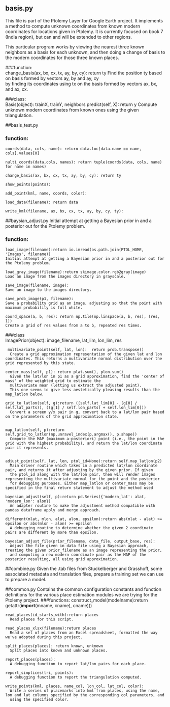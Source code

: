basis.py
-----

This file is part of the Ptolemy Layer for Google Earth project.
 It implements a method to compute unknown coordinates from known modern coordinates for locations given in Ptolemy. It is currently focused on book 7 (India region), but can and will be extended to other regions. 

This particular program works by viewing the nearest three known neighbors as a basis for each unknown, and then doing a change of basis to the modern coordinates for those three known places.

###function:   
    change_basis(ax, bx, cx, tx, ay, by, cy): return ty
      Find the position ty based on basis formed by vectors ay, by and ay, cy   
      by finding its coordinates using tx on the basis formed by vectors ax, bx, and ax, cx.

###class:   
    Basis(object): trainX, trainY, neighbors
    predict(self, X): return y
     Compute unknown modern coordinates from known ones using the given triangulation.

##basis_test.py

### function:   
    coords(data, cols, name): return data.loc[data.name == name, cols].values[0]  
     
    nulti_coords(data,cols, names): return tuple(coords(data, cols, name) for name in names)  
    
    change_basis(ax, bx, cx, tx, ay, by, cy): return ty
    
    show_points(points):   
    
    add_point(kml, name, coords, color):
    
    load_data(filename): return data   
    
    write_kml(filename, ax, bx, cx, tx, ay, by, cy, ty):   
    
##baysian_adjust.py
 Initial attempt at getting a Bayesian prior in and a posterior out for the Ptolemy problem.
 ### function:
    load_image(filename):return io.imread(os.path.join(PTOL_HOME, 'Images', filename))   
    Initial attempt at getting a Bayesian prior in and a posterior out for the Ptolemy problem.   
       
    load_gray_image(filename):return skimage.color.rgb2gray(image)   
    Load an image from the images directory in grayscale.   
        
    save_image(filename, image):
    Save an image to the images directory.   
         
    save_prob_image(p1, filename):    
    Save a probability grid as an image, adjusting so that the point with maximum probability is full white.   

    coord_space(a, b, res): return np.tile(np.linspace(a, b, res), (res, 1))       
    Create a grid of res values from a to b, repeated res times.   
###class   
     ImagePrior(object): image_filename, lat_lim, lon_lim, res 
     
     multivariate_point(self, lat, lon):  return prob.transpose()
      Create a grid approximation representation of the given lat and lon coordinates. This returns a multivariate normal distribution over the grid represented by this state.    
                
    center_mass(self, p1): return plat.sum(), plon.sum()
      Given the lat/lon in p1 as a grid approximation, find the 'center of mass' of the weighted grid to estimate the   
      multivariate mean (letting us extract the adjusted point).    
      This one seems to give less aestetically pleasing results than the map_latlon below.    
        
    grid_to_latlon(self, g):return ((self.lat_lim[0] - (g[0] / self.lat_parts)), ((g[1] / self.lon_parts) + self.lon_lim[0]))
      Convert a screen y/x pair in g, convert back to a lat/lon pair based on the parameters of the grid approximation state.
    

    map_latlon(self, p):return self.grid_to_latlon(np.unravel_index(p.argmax(), p.shape))   
      Compute the MAP (maximum a-posteriori) point (i.e., the point in the grid with the highest probability), and return the lat/lon coordinate pair it represents.
        

    adjust_point(self, lat, lon, ptol_id=None):return self.map_latlon(p2)
      Main driver routine which takes in a predicted lat/lon coordinate pair, and returns it after adjusting by the given prior. If given
      the ptol_id along with the lat/lon pair, then will render images representing the multivariate normal for the point and the posterior
      for debugging purposes. Either map_latlon or center_mass may be specified in the final return statement to adjust the method used
        
    bayesian_adjust(self, p):return pd.Series({'modern_lat': alat, 'modern_lon': alon})
      An adapter routine to make the adjustment method compatible with pandas dataframe apply and merge approach.
      
    different(mlat, mlon, alat, alon, epsilon):return abs(mlat - alat) >= epsilon or abs(mlon - alon) >= epsilon
      A debugging routine to determine whether the given 2 coordinate pairs are different by more than epsilon.
    
    bayesian_adjust_file(prior_filename, data_file, output_base, res):
      Adjust the file given in data file using a Bayesian approach, treating the given prior_filename as an image representing the prior,
      and computing a new modern coordinate pair as the MAP of the posterior resulting, all using grid approximation.
      
##combine.py
  Given the .tab files from Stuckelberger and Grasshoff, some associated metadata and translation files, prepare a training set we can use to 
  prepare a model.
  
##common.py
  Contains the common configuration constants and function definitions for the various place estimation modules we are trying for the Ptolemy
  project.
###functions:
    construct_model(modelname):return getattr(__import__(mname, cname), cname)()
    
    read_places(id_starts_with):return places
      Read places for this script.
      
    read_places_xlsx(filename):return places
      Read a set of places from an Excel spreadsheet, formatted the way we've adopted during this project.
    
    split_places(places): return known, unknown
      Split places into known and unknown places.
      
    report_places(places):
      A debugging function to report lat/lon pairs for each place.
      
    report_simplices(tri, points):
      A debugging function to report the triangulation computed.
      
    write_points(kml, places, name_col, lon_col, lat_col, color):
      Write a series of placemarks into kml from places, using the name, lon and lat columns specified by the corresponding col parameters, and
      using the specified color.
